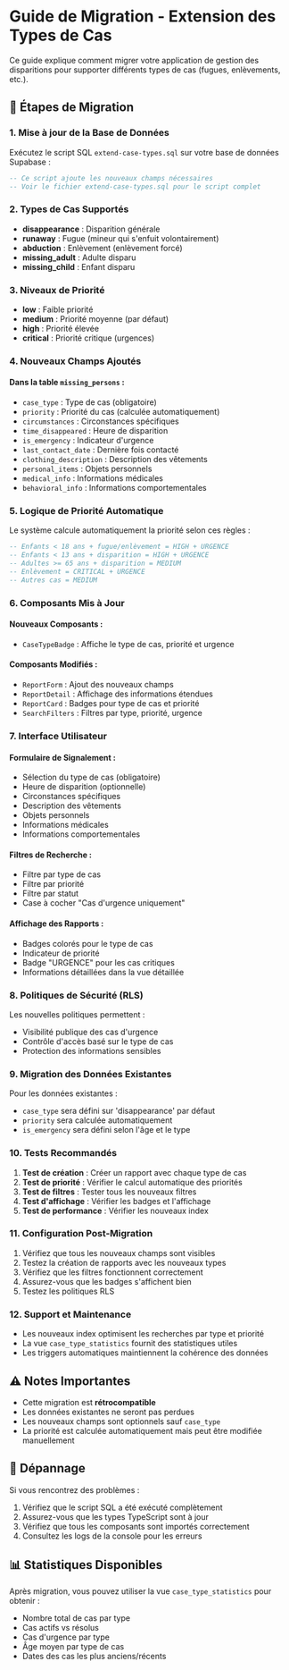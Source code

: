 # Guide de Migration - Extension des Types de Cas

Ce guide explique comment migrer votre application de gestion des disparitions pour supporter différents types de cas (fugues, enlèvements, etc.).

## 🚀 Étapes de Migration

### 1. Mise à jour de la Base de Données

Exécutez le script SQL `extend-case-types.sql` sur votre base de données Supabase :

```sql
-- Ce script ajoute les nouveaux champs nécessaires
-- Voir le fichier extend-case-types.sql pour le script complet
```

### 2. Types de Cas Supportés

- **disappearance** : Disparition générale
- **runaway** : Fugue (mineur qui s'enfuit volontairement)
- **abduction** : Enlèvement (enlèvement forcé)
- **missing_adult** : Adulte disparu
- **missing_child** : Enfant disparu

### 3. Niveaux de Priorité

- **low** : Faible priorité
- **medium** : Priorité moyenne (par défaut)
- **high** : Priorité élevée
- **critical** : Priorité critique (urgences)

### 4. Nouveaux Champs Ajoutés

#### Dans la table `missing_persons` :
- `case_type` : Type de cas (obligatoire)
- `priority` : Priorité du cas (calculée automatiquement)
- `circumstances` : Circonstances spécifiques
- `time_disappeared` : Heure de disparition
- `is_emergency` : Indicateur d'urgence
- `last_contact_date` : Dernière fois contacté
- `clothing_description` : Description des vêtements
- `personal_items` : Objets personnels
- `medical_info` : Informations médicales
- `behavioral_info` : Informations comportementales

### 5. Logique de Priorité Automatique

Le système calcule automatiquement la priorité selon ces règles :

```sql
-- Enfants < 18 ans + fugue/enlèvement = HIGH + URGENCE
-- Enfants < 13 ans + disparition = HIGH + URGENCE  
-- Adultes >= 65 ans + disparition = MEDIUM
-- Enlèvement = CRITICAL + URGENCE
-- Autres cas = MEDIUM
```

### 6. Composants Mis à Jour

#### Nouveaux Composants :
- `CaseTypeBadge` : Affiche le type de cas, priorité et urgence

#### Composants Modifiés :
- `ReportForm` : Ajout des nouveaux champs
- `ReportDetail` : Affichage des informations étendues
- `ReportCard` : Badges pour type de cas et priorité
- `SearchFilters` : Filtres par type, priorité, urgence

### 7. Interface Utilisateur

#### Formulaire de Signalement :
- Sélection du type de cas (obligatoire)
- Heure de disparition (optionnelle)
- Circonstances spécifiques
- Description des vêtements
- Objets personnels
- Informations médicales
- Informations comportementales

#### Filtres de Recherche :
- Filtre par type de cas
- Filtre par priorité
- Filtre par statut
- Case à cocher "Cas d'urgence uniquement"

#### Affichage des Rapports :
- Badges colorés pour le type de cas
- Indicateur de priorité
- Badge "URGENCE" pour les cas critiques
- Informations détaillées dans la vue détaillée

### 8. Politiques de Sécurité (RLS)

Les nouvelles politiques permettent :
- Visibilité publique des cas d'urgence
- Contrôle d'accès basé sur le type de cas
- Protection des informations sensibles

### 9. Migration des Données Existantes

Pour les données existantes :
- `case_type` sera défini sur 'disappearance' par défaut
- `priority` sera calculée automatiquement
- `is_emergency` sera défini selon l'âge et le type

### 10. Tests Recommandés

1. **Test de création** : Créer un rapport avec chaque type de cas
2. **Test de priorité** : Vérifier le calcul automatique des priorités
3. **Test de filtres** : Tester tous les nouveaux filtres
4. **Test d'affichage** : Vérifier les badges et l'affichage
5. **Test de performance** : Vérifier les nouveaux index

### 11. Configuration Post-Migration

1. Vérifiez que tous les nouveaux champs sont visibles
2. Testez la création de rapports avec les nouveaux types
3. Vérifiez que les filtres fonctionnent correctement
4. Assurez-vous que les badges s'affichent bien
5. Testez les politiques RLS

### 12. Support et Maintenance

- Les nouveaux index optimisent les recherches par type et priorité
- La vue `case_type_statistics` fournit des statistiques utiles
- Les triggers automatiques maintiennent la cohérence des données

## ⚠️ Notes Importantes

- Cette migration est **rétrocompatible**
- Les données existantes ne seront pas perdues
- Les nouveaux champs sont optionnels sauf `case_type`
- La priorité est calculée automatiquement mais peut être modifiée manuellement

## 🔧 Dépannage

Si vous rencontrez des problèmes :

1. Vérifiez que le script SQL a été exécuté complètement
2. Assurez-vous que les types TypeScript sont à jour
3. Vérifiez que tous les composants sont importés correctement
4. Consultez les logs de la console pour les erreurs

## 📊 Statistiques Disponibles

Après migration, vous pouvez utiliser la vue `case_type_statistics` pour obtenir :
- Nombre total de cas par type
- Cas actifs vs résolus
- Cas d'urgence par type
- Âge moyen par type de cas
- Dates des cas les plus anciens/récents
